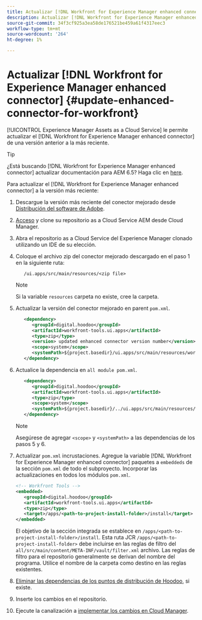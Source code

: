 ```yaml
---
title: Actualizar [!DNL Workfront for Experience Manager enhanced connector]
description: Actualizar [!DNL Workfront for Experience Manager enhanced connector]
source-git-commit: 34f3cf925a3ea58de176521be459a61f4317eec3
workflow-type: tm+mt
source-wordcount: '264'
ht-degree: 1%

---
```


# Actualizar [!DNL Workfront for Experience Manager enhanced connector] {#update-enhanced-connector-for-workfront}

[!UICONTROL Experience Manager Assets as a Cloud Service] le permite actualizar el [!DNL Workfront for Experience Manager enhanced connector] de una versión anterior a la más reciente.

>[!TIP]
>
>¿Está buscando [!DNL Workfront for Experience Manager enhanced connector] actualizar documentación para AEM 6.5? Haga clic en [here](https://experienceleague.adobe.com/docs/experience-manager-65/assets/integrations/workfront-connector-install.html?lang=en##update-enhanced-connector-for-workfront).


Para actualizar el [!DNL Workfront for Experience Manager enhanced connector] a la versión más reciente:

1. Descargue la versión más reciente del conector mejorado desde [Distribución del software de Adobe](https://experience.adobe.com/#/downloads/content/software-distribution/en/aemcloud.html?package=/content/software-distribution/en/details.html/content/dam/aemcloud/public/workfront-tools.ui.apps.zip).

1. [Acceso](https://experienceleague.adobe.com/docs/experience-manager-cloud-service/content/implementing/using-cloud-manager/managing-code/accessing-repos.html?lang=en) y clone su repositorio as a Cloud Service AEM desde Cloud Manager.

1. Abra el repositorio as a Cloud Service del Experience Manager clonado utilizando un IDE de su elección.

1. Coloque el archivo zip del conector mejorado descargado en el paso 1 en la siguiente ruta:

   ```TXT
      /ui.apps/src/main/resources/<zip file>
   ```

   >[!NOTE]
   >
   >Si la variable `resources` carpeta no existe, cree la carpeta.

1. Actualizar la versión del conector mejorado en parent `pom.xml`.

   ```XML
      <dependency>
         <groupId>digital.hoodoo</groupId>
         <artifactId>workfront-tools.ui.apps</artifactId>
         <type>zip</type>
         <version> updated enhanced connector version number</version>
         <scope>system</scope>
         <systemPath>${project.basedir}/ui.apps/src/main/resources/workfront-tools.ui.apps.zip</systemPath>
      </dependency>
   ```

1. Actualice la dependencia en `all module pom.xml`.

   ```XML
      <dependency>
         <groupId>digital.hoodoo</groupId>
         <artifactId>workfront-tools.ui.apps</artifactId>
         <type>zip</type>
         <scope>system</scope>
         <systemPath>${project.basedir}/../ui.apps/src/main/resources/workfront-tools.ui.apps.zip</systemPath>
      </dependency>
   ```

   >[!NOTE]
   >
   >Asegúrese de agregar `<scope>` y `<systemPath>` a las dependencias de los pasos 5 y 6.

1. Actualizar `pom.xml` incrustaciones. Agregue la variable [!DNL Workfront for Experience Manager enhanced connector] paquetes a `embeddeds` de la sección `pom.xml` de todo el subproyecto. Incorporar las actualizaciones en todos los módulos `pom.xml`.

   ```XML
   <!-- Workfront Tools -->
   <embedded>
      <groupId>digital.hoodoo</groupId>
      <artifactId>workfront-tools.ui.apps</artifactId>
      <type>zip</type>
      <target>/apps/<path-to-project-install-folder>/install</target>
   </embedded>
   ```

   El objetivo de la sección integrada se establece en `/apps/<path-to-project-install-folder>/install`. Esta ruta JCR `/apps/<path-to-project-install-folder>` debe incluirse en las reglas de filtro del `all/src/main/content/META-INF/vault/filter.xml` archivo. Las reglas de filtro para el repositorio generalmente se derivan del nombre del programa. Utilice el nombre de la carpeta como destino en las reglas existentes.

1. [Eliminar las dependencias de los puntos de distribución de Hoodoo](remove-external-dependencies.md), si existe.

1. Inserte los cambios en el repositorio.

1. Ejecute la canalización a [implementar los cambios en Cloud Manager](https://experienceleague.adobe.com/docs/experience-manager-cloud-service/content/implementing/using-cloud-manager/deploy-code.html).
